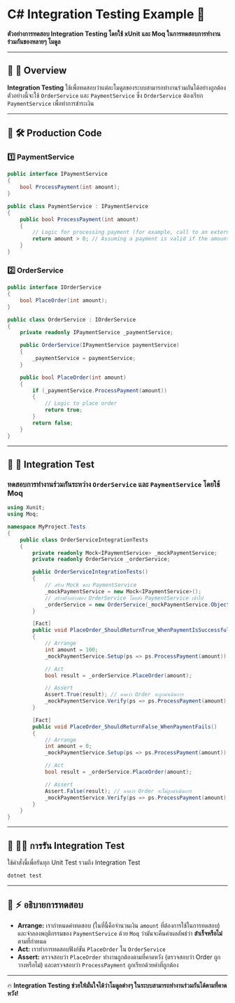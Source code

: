 
# C# Integration Testing Example 🚀

**ตัวอย่างการทดสอบ Integration Testing โดยใช้ xUnit และ Moq ในการทดสอบการทำงานร่วมกันของหลายๆ โมดูล**

---

## 📌 🎯 Overview  
**Integration Testing** ใช้เพื่อทดสอบว่าแต่ละโมดูลของระบบสามารถทำงานร่วมกันได้อย่างถูกต้อง ตัวอย่างนี้จะใช้ `OrderService` และ `PaymentService` ซึ่ง `OrderService` ต้องเรียก `PaymentService` เพื่อทำการชำระเงิน

---

## 📌 🛠️ Production Code  
### 1️⃣ **PaymentService**
```csharp
public interface IPaymentService
{
    bool ProcessPayment(int amount);
}

public class PaymentService : IPaymentService
{
    public bool ProcessPayment(int amount)
    {
        // Logic for processing payment (for example, call to an external API)
        return amount > 0; // Assuming a payment is valid if the amount is greater than 0
    }
}
```

### 2️⃣ **OrderService**
```csharp
public interface IOrderService
{
    bool PlaceOrder(int amount);
}

public class OrderService : IOrderService
{
    private readonly IPaymentService _paymentService;

    public OrderService(IPaymentService paymentService)
    {
        _paymentService = paymentService;
    }

    public bool PlaceOrder(int amount)
    {
        if (_paymentService.ProcessPayment(amount))
        {
            // Logic to place order
            return true;
        }
        return false;
    }
}
```

---

## 📌 🧪 Integration Test

### **ทดสอบการทำงานร่วมกันระหว่าง `OrderService` และ `PaymentService` โดยใช้ Moq**
```csharp
using Xunit;
using Moq;

namespace MyProject.Tests
{
    public class OrderServiceIntegrationTests
    {
        private readonly Mock<IPaymentService> _mockPaymentService;
        private readonly OrderService _orderService;

        public OrderServiceIntegrationTests()
        {
            // สร้าง Mock ของ PaymentService
            _mockPaymentService = new Mock<IPaymentService>();
            // สร้างตัวอย่างของ OrderService โดยส่ง PaymentService เข้าไป
            _orderService = new OrderService(_mockPaymentService.Object);
        }

        [Fact]
        public void PlaceOrder_ShouldReturnTrue_WhenPaymentIsSuccessful()
        {
            // Arrange
            int amount = 100;
            _mockPaymentService.Setup(ps => ps.ProcessPayment(amount)).Returns(true); // จำลองว่า Payment สำเร็จ

            // Act
            bool result = _orderService.PlaceOrder(amount);

            // Assert
            Assert.True(result); // คาดว่า Order จะถูกดำเนินการ
            _mockPaymentService.Verify(ps => ps.ProcessPayment(amount), Times.Once); // ตรวจสอบว่า Payment ถูกเรียกแค่ครั้งเดียว
        }

        [Fact]
        public void PlaceOrder_ShouldReturnFalse_WhenPaymentFails()
        {
            // Arrange
            int amount = 0;
            _mockPaymentService.Setup(ps => ps.ProcessPayment(amount)).Returns(false); // จำลองว่า Payment ล้มเหลว

            // Act
            bool result = _orderService.PlaceOrder(amount);

            // Assert
            Assert.False(result); // คาดว่า Order จะไม่ถูกดำเนินการ
            _mockPaymentService.Verify(ps => ps.ProcessPayment(amount), Times.Once); // ตรวจสอบว่า Payment ถูกเรียกแค่ครั้งเดียว
        }
    }
}
```

---

## 📌 🏃‍♂️ การรัน Integration Test  
ใช้คำสั่งนี้เพื่อรันทุก Unit Test รวมถึง Integration Test  
```sh
dotnet test
```

---

## 📌 ⚡ อธิบายการทดสอบ  
- **Arrange:** เรากำหนดค่าทดสอบ (ในที่นี้คือจำนวนเงิน `amount` ที่ต้องการใช้ในการทดสอบ) และจำลองพฤติกรรมของ `PaymentService` ด้วย `Moq` ว่ามันจะคืนค่าผลลัพธ์ว่า **สำเร็จหรือไม่** ตามที่กำหนด
- **Act:** เราทำการทดสอบฟังก์ชัน `PlaceOrder` ใน `OrderService`
- **Assert:** ตรวจสอบว่า `PlaceOrder` ทำงานถูกต้องตามที่คาดหวัง (ตรวจสอบว่า Order ถูกวางหรือไม่) และตรวจสอบว่า `ProcessPayment` ถูกเรียกด้วยค่าที่ถูกต้อง

---

🔥 **Integration Testing ช่วยให้มั่นใจได้ว่าโมดูลต่างๆ ในระบบสามารถทำงานร่วมกันได้ตามที่คาดหวัง!**
